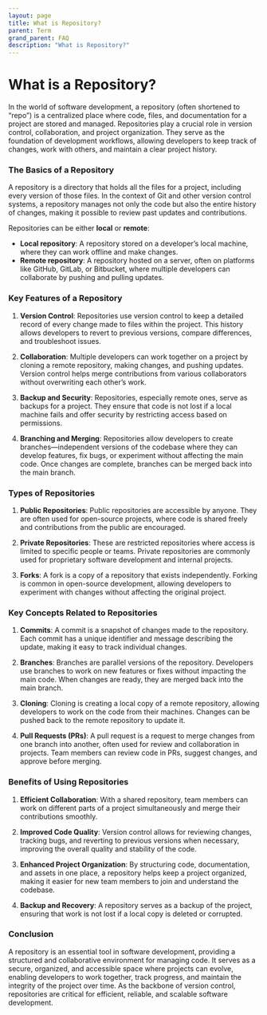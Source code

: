 ```yaml
---
layout: page
title: What is Repository?
parent: Term
grand_parent: FAQ
description: "What is Repository?"
---
```


# What is a Repository?

In the world of software development, a repository (often shortened to “repo”) is a centralized place where code, files, and documentation for a project are stored and managed. Repositories play a crucial role in version control, collaboration, and project organization. They serve as the foundation of development workflows, allowing developers to keep track of changes, work with others, and maintain a clear project history.

### The Basics of a Repository

A repository is a directory that holds all the files for a project, including every version of those files. In the context of Git and other version control systems, a repository manages not only the code but also the entire history of changes, making it possible to review past updates and contributions.

Repositories can be either **local** or **remote**:
- **Local repository**: A repository stored on a developer’s local machine, where they can work offline and make changes.
- **Remote repository**: A repository hosted on a server, often on platforms like GitHub, GitLab, or Bitbucket, where multiple developers can collaborate by pushing and pulling updates.

### Key Features of a Repository

1. **Version Control**: Repositories use version control to keep a detailed record of every change made to files within the project. This history allows developers to revert to previous versions, compare differences, and troubleshoot issues.

2. **Collaboration**: Multiple developers can work together on a project by cloning a remote repository, making changes, and pushing updates. Version control helps merge contributions from various collaborators without overwriting each other’s work.

3. **Backup and Security**: Repositories, especially remote ones, serve as backups for a project. They ensure that code is not lost if a local machine fails and offer security by restricting access based on permissions.

4. **Branching and Merging**: Repositories allow developers to create branches—independent versions of the codebase where they can develop features, fix bugs, or experiment without affecting the main code. Once changes are complete, branches can be merged back into the main branch.

### Types of Repositories

1. **Public Repositories**: Public repositories are accessible by anyone. They are often used for open-source projects, where code is shared freely and contributions from the public are encouraged.

2. **Private Repositories**: These are restricted repositories where access is limited to specific people or teams. Private repositories are commonly used for proprietary software development and internal projects.

3. **Forks**: A fork is a copy of a repository that exists independently. Forking is common in open-source development, allowing developers to experiment with changes without affecting the original project.

### Key Concepts Related to Repositories

1. **Commits**: A commit is a snapshot of changes made to the repository. Each commit has a unique identifier and message describing the update, making it easy to track individual changes.

2. **Branches**: Branches are parallel versions of the repository. Developers use branches to work on new features or fixes without impacting the main code. When changes are ready, they are merged back into the main branch.

3. **Cloning**: Cloning is creating a local copy of a remote repository, allowing developers to work on the code from their machines. Changes can be pushed back to the remote repository to update it.

4. **Pull Requests (PRs)**: A pull request is a request to merge changes from one branch into another, often used for review and collaboration in projects. Team members can review code in PRs, suggest changes, and approve before merging.

### Benefits of Using Repositories

1. **Efficient Collaboration**: With a shared repository, team members can work on different parts of a project simultaneously and merge their contributions smoothly.

2. **Improved Code Quality**: Version control allows for reviewing changes, tracking bugs, and reverting to previous versions when necessary, improving the overall quality and stability of the code.

3. **Enhanced Project Organization**: By structuring code, documentation, and assets in one place, a repository helps keep a project organized, making it easier for new team members to join and understand the codebase.

4. **Backup and Recovery**: A repository serves as a backup of the project, ensuring that work is not lost if a local copy is deleted or corrupted.

### Conclusion

A repository is an essential tool in software development, providing a structured and collaborative environment for managing code. It serves as a secure, organized, and accessible space where projects can evolve, enabling developers to work together, track progress, and maintain the integrity of the project over time. As the backbone of version control, repositories are critical for efficient, reliable, and scalable software development.